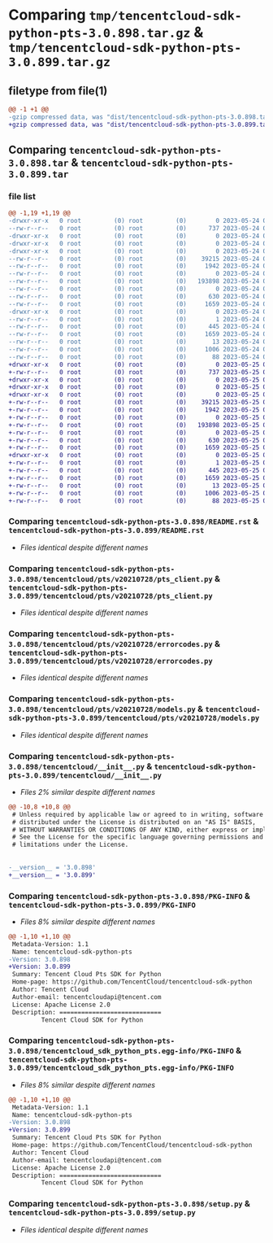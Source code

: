 # Comparing `tmp/tencentcloud-sdk-python-pts-3.0.898.tar.gz` & `tmp/tencentcloud-sdk-python-pts-3.0.899.tar.gz`

## filetype from file(1)

```diff
@@ -1 +1 @@
-gzip compressed data, was "dist/tencentcloud-sdk-python-pts-3.0.898.tar", last modified: Wed May 24 02:03:42 2023, max compression
+gzip compressed data, was "dist/tencentcloud-sdk-python-pts-3.0.899.tar", last modified: Thu May 25 00:33:33 2023, max compression
```

## Comparing `tencentcloud-sdk-python-pts-3.0.898.tar` & `tencentcloud-sdk-python-pts-3.0.899.tar`

### file list

```diff
@@ -1,19 +1,19 @@
-drwxr-xr-x   0 root         (0) root         (0)        0 2023-05-24 02:03:42.000000 tencentcloud-sdk-python-pts-3.0.898/
--rw-r--r--   0 root         (0) root         (0)      737 2023-05-24 02:03:42.000000 tencentcloud-sdk-python-pts-3.0.898/README.rst
-drwxr-xr-x   0 root         (0) root         (0)        0 2023-05-24 02:03:42.000000 tencentcloud-sdk-python-pts-3.0.898/tencentcloud/
-drwxr-xr-x   0 root         (0) root         (0)        0 2023-05-24 02:03:42.000000 tencentcloud-sdk-python-pts-3.0.898/tencentcloud/pts/
-drwxr-xr-x   0 root         (0) root         (0)        0 2023-05-24 02:03:42.000000 tencentcloud-sdk-python-pts-3.0.898/tencentcloud/pts/v20210728/
--rw-r--r--   0 root         (0) root         (0)    39215 2023-05-24 02:03:42.000000 tencentcloud-sdk-python-pts-3.0.898/tencentcloud/pts/v20210728/pts_client.py
--rw-r--r--   0 root         (0) root         (0)     1942 2023-05-24 02:03:42.000000 tencentcloud-sdk-python-pts-3.0.898/tencentcloud/pts/v20210728/errorcodes.py
--rw-r--r--   0 root         (0) root         (0)        0 2023-05-24 02:03:42.000000 tencentcloud-sdk-python-pts-3.0.898/tencentcloud/pts/v20210728/__init__.py
--rw-r--r--   0 root         (0) root         (0)   193898 2023-05-24 02:03:42.000000 tencentcloud-sdk-python-pts-3.0.898/tencentcloud/pts/v20210728/models.py
--rw-r--r--   0 root         (0) root         (0)        0 2023-05-24 02:03:42.000000 tencentcloud-sdk-python-pts-3.0.898/tencentcloud/pts/__init__.py
--rw-r--r--   0 root         (0) root         (0)      630 2023-05-24 02:03:42.000000 tencentcloud-sdk-python-pts-3.0.898/tencentcloud/__init__.py
--rw-r--r--   0 root         (0) root         (0)     1659 2023-05-24 02:03:42.000000 tencentcloud-sdk-python-pts-3.0.898/PKG-INFO
-drwxr-xr-x   0 root         (0) root         (0)        0 2023-05-24 02:03:42.000000 tencentcloud-sdk-python-pts-3.0.898/tencentcloud_sdk_python_pts.egg-info/
--rw-r--r--   0 root         (0) root         (0)        1 2023-05-24 02:03:42.000000 tencentcloud-sdk-python-pts-3.0.898/tencentcloud_sdk_python_pts.egg-info/dependency_links.txt
--rw-r--r--   0 root         (0) root         (0)      445 2023-05-24 02:03:42.000000 tencentcloud-sdk-python-pts-3.0.898/tencentcloud_sdk_python_pts.egg-info/SOURCES.txt
--rw-r--r--   0 root         (0) root         (0)     1659 2023-05-24 02:03:42.000000 tencentcloud-sdk-python-pts-3.0.898/tencentcloud_sdk_python_pts.egg-info/PKG-INFO
--rw-r--r--   0 root         (0) root         (0)       13 2023-05-24 02:03:42.000000 tencentcloud-sdk-python-pts-3.0.898/tencentcloud_sdk_python_pts.egg-info/top_level.txt
--rw-r--r--   0 root         (0) root         (0)     1006 2023-05-24 02:03:42.000000 tencentcloud-sdk-python-pts-3.0.898/setup.py
--rw-r--r--   0 root         (0) root         (0)       88 2023-05-24 02:03:42.000000 tencentcloud-sdk-python-pts-3.0.898/setup.cfg
+drwxr-xr-x   0 root         (0) root         (0)        0 2023-05-25 00:33:33.000000 tencentcloud-sdk-python-pts-3.0.899/
+-rw-r--r--   0 root         (0) root         (0)      737 2023-05-25 00:33:33.000000 tencentcloud-sdk-python-pts-3.0.899/README.rst
+drwxr-xr-x   0 root         (0) root         (0)        0 2023-05-25 00:33:33.000000 tencentcloud-sdk-python-pts-3.0.899/tencentcloud/
+drwxr-xr-x   0 root         (0) root         (0)        0 2023-05-25 00:33:33.000000 tencentcloud-sdk-python-pts-3.0.899/tencentcloud/pts/
+drwxr-xr-x   0 root         (0) root         (0)        0 2023-05-25 00:33:33.000000 tencentcloud-sdk-python-pts-3.0.899/tencentcloud/pts/v20210728/
+-rw-r--r--   0 root         (0) root         (0)    39215 2023-05-25 00:33:33.000000 tencentcloud-sdk-python-pts-3.0.899/tencentcloud/pts/v20210728/pts_client.py
+-rw-r--r--   0 root         (0) root         (0)     1942 2023-05-25 00:33:33.000000 tencentcloud-sdk-python-pts-3.0.899/tencentcloud/pts/v20210728/errorcodes.py
+-rw-r--r--   0 root         (0) root         (0)        0 2023-05-25 00:33:33.000000 tencentcloud-sdk-python-pts-3.0.899/tencentcloud/pts/v20210728/__init__.py
+-rw-r--r--   0 root         (0) root         (0)   193898 2023-05-25 00:33:33.000000 tencentcloud-sdk-python-pts-3.0.899/tencentcloud/pts/v20210728/models.py
+-rw-r--r--   0 root         (0) root         (0)        0 2023-05-25 00:33:33.000000 tencentcloud-sdk-python-pts-3.0.899/tencentcloud/pts/__init__.py
+-rw-r--r--   0 root         (0) root         (0)      630 2023-05-25 00:33:33.000000 tencentcloud-sdk-python-pts-3.0.899/tencentcloud/__init__.py
+-rw-r--r--   0 root         (0) root         (0)     1659 2023-05-25 00:33:33.000000 tencentcloud-sdk-python-pts-3.0.899/PKG-INFO
+drwxr-xr-x   0 root         (0) root         (0)        0 2023-05-25 00:33:33.000000 tencentcloud-sdk-python-pts-3.0.899/tencentcloud_sdk_python_pts.egg-info/
+-rw-r--r--   0 root         (0) root         (0)        1 2023-05-25 00:33:33.000000 tencentcloud-sdk-python-pts-3.0.899/tencentcloud_sdk_python_pts.egg-info/dependency_links.txt
+-rw-r--r--   0 root         (0) root         (0)      445 2023-05-25 00:33:33.000000 tencentcloud-sdk-python-pts-3.0.899/tencentcloud_sdk_python_pts.egg-info/SOURCES.txt
+-rw-r--r--   0 root         (0) root         (0)     1659 2023-05-25 00:33:33.000000 tencentcloud-sdk-python-pts-3.0.899/tencentcloud_sdk_python_pts.egg-info/PKG-INFO
+-rw-r--r--   0 root         (0) root         (0)       13 2023-05-25 00:33:33.000000 tencentcloud-sdk-python-pts-3.0.899/tencentcloud_sdk_python_pts.egg-info/top_level.txt
+-rw-r--r--   0 root         (0) root         (0)     1006 2023-05-25 00:33:33.000000 tencentcloud-sdk-python-pts-3.0.899/setup.py
+-rw-r--r--   0 root         (0) root         (0)       88 2023-05-25 00:33:33.000000 tencentcloud-sdk-python-pts-3.0.899/setup.cfg
```

### Comparing `tencentcloud-sdk-python-pts-3.0.898/README.rst` & `tencentcloud-sdk-python-pts-3.0.899/README.rst`

 * *Files identical despite different names*

### Comparing `tencentcloud-sdk-python-pts-3.0.898/tencentcloud/pts/v20210728/pts_client.py` & `tencentcloud-sdk-python-pts-3.0.899/tencentcloud/pts/v20210728/pts_client.py`

 * *Files identical despite different names*

### Comparing `tencentcloud-sdk-python-pts-3.0.898/tencentcloud/pts/v20210728/errorcodes.py` & `tencentcloud-sdk-python-pts-3.0.899/tencentcloud/pts/v20210728/errorcodes.py`

 * *Files identical despite different names*

### Comparing `tencentcloud-sdk-python-pts-3.0.898/tencentcloud/pts/v20210728/models.py` & `tencentcloud-sdk-python-pts-3.0.899/tencentcloud/pts/v20210728/models.py`

 * *Files identical despite different names*

### Comparing `tencentcloud-sdk-python-pts-3.0.898/tencentcloud/__init__.py` & `tencentcloud-sdk-python-pts-3.0.899/tencentcloud/__init__.py`

 * *Files 2% similar despite different names*

```diff
@@ -10,8 +10,8 @@
 # Unless required by applicable law or agreed to in writing, software
 # distributed under the License is distributed on an "AS IS" BASIS,
 # WITHOUT WARRANTIES OR CONDITIONS OF ANY KIND, either express or implied.
 # See the License for the specific language governing permissions and
 # limitations under the License.
 
 
-__version__ = '3.0.898'
+__version__ = '3.0.899'
```

### Comparing `tencentcloud-sdk-python-pts-3.0.898/PKG-INFO` & `tencentcloud-sdk-python-pts-3.0.899/PKG-INFO`

 * *Files 8% similar despite different names*

```diff
@@ -1,10 +1,10 @@
 Metadata-Version: 1.1
 Name: tencentcloud-sdk-python-pts
-Version: 3.0.898
+Version: 3.0.899
 Summary: Tencent Cloud Pts SDK for Python
 Home-page: https://github.com/TencentCloud/tencentcloud-sdk-python
 Author: Tencent Cloud
 Author-email: tencentcloudapi@tencent.com
 License: Apache License 2.0
 Description: ============================
         Tencent Cloud SDK for Python
```

### Comparing `tencentcloud-sdk-python-pts-3.0.898/tencentcloud_sdk_python_pts.egg-info/PKG-INFO` & `tencentcloud-sdk-python-pts-3.0.899/tencentcloud_sdk_python_pts.egg-info/PKG-INFO`

 * *Files 8% similar despite different names*

```diff
@@ -1,10 +1,10 @@
 Metadata-Version: 1.1
 Name: tencentcloud-sdk-python-pts
-Version: 3.0.898
+Version: 3.0.899
 Summary: Tencent Cloud Pts SDK for Python
 Home-page: https://github.com/TencentCloud/tencentcloud-sdk-python
 Author: Tencent Cloud
 Author-email: tencentcloudapi@tencent.com
 License: Apache License 2.0
 Description: ============================
         Tencent Cloud SDK for Python
```

### Comparing `tencentcloud-sdk-python-pts-3.0.898/setup.py` & `tencentcloud-sdk-python-pts-3.0.899/setup.py`

 * *Files identical despite different names*

